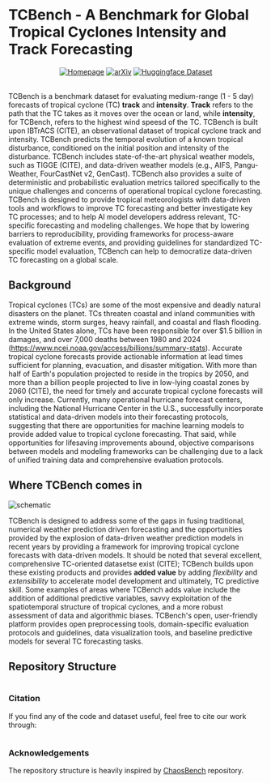 # TCBench - A Benchmark for Global Tropical Cyclones Intensity and Track Forecasting

<div align="center">
<a href="https://tcbench.github.io"><img src="https://img.shields.io/badge/View-Documentation-blue?style=for-the-badge)" alt="Homepage"/></a>
  <a href=""><img src="https://img.shields.io/badge/ArXiV-XXXX.XXXX-XXXX.svg" alt="arXiv"/></a>
<a href=""><img src="https://img.shields.io/badge/Dataset-HuggingFace-ffd21e" alt="Huggingface Dataset"/></a>
<!-- <a href="https://github.com/leap-stc/ChaosBench/blob/main/LICENSE"><img src="https://img.shields.io/badge/License-GNU%20GPL-green" alt="License Badge"/></a> -->
</div>
</br>

TCBench is a benchmark dataset for evaluating medium-range (1 - 5 day) forecasts of tropical cyclone (TC) **track** and **intensity**. **Track** refers to the path that the TC takes as it moves over the ocean or land, while **intensity**, for TCBench, refers to the highest wind speesd of the TC. TCBench is built upon IBTrACS (CITE), an observational dataset of tropical cyclone track and intensity. TCBench predicts the temporal evolution of a known tropical disturbance, conditioned on the initial position and intensity of the disturbance. TCBench includes state-of-the-art physical weather models, such as TIGGE (CITE), and data-driven weather models (e.g., AIFS, Pangu-Weather, FourCastNet v2, GenCast). TCBench also provides a suite of deterministic and probabilistic evaluation metrics tailored specifically to the unique challenges and concerns of operational tropical cyclone forecasting. TCBench is designed to provide tropical meteorologists with data-driven tools and workflows to improve TC forecasting and better investigate key TC processes; and to help AI model developers address relevant, TC-specific forecasting and modeling challenges. We hope that by lowering barriers to reproducibility, providing frameworks for process-aware evaluation of extreme events, and providing guidelines for standardized TC-specific model evaluation, TCBench can help to democratize data-driven TC forecasting on a global scale. 

## Background

Tropical cyclones (TCs) are some of the most expensive and deadly natural disasters on the planet. TCs threaten coastal and inland communities with extreme winds, storm surges, heavy rainfall, and coastal and flash flooding. In the United States alone, TCs have been responsible for over \$1.5 billion in damages, and over 7,000 deaths between 1980 and 2024 (https://www.ncei.noaa.gov/access/billions/summary-stats). Accurate tropical cyclone forecasts provide actionable information at lead times sufficient for planning, evacuation, and disaster mitigation. With more than half of Earth's population projected to reside in the tropics by 2050, and more than a billion people projected to live in low-lying coastal zones by 2060 (CITE), the need for timely and accurate tropical cyclone forecasts will only increase. Currently, many operational hurricane forecast centers, including the National Hurricane Center in the U.S., successfully incorporate statistical and data-driven models into their forecasting protocols, suggesting that there are opportunities for machine learning models to provide added value to tropical cyclone forecasting. That said, while opportunities for lifesaving improvements abound, objective comparisons between models and modeling frameworks can be challenging due to a lack of unified training data and comprehensive evaluation protocols. 

## Where TCBench comes in
![schematic](TCBench_schematic_firstdraft.png)

TCBench is designed to address some of the gaps in fusing traditional, numerical weather prediction driven forecasting and the opportunities provided by the explosion of data-driven weather prediction models in recent years by providing a framework for improving tropical cyclone forecasts with data-driven models. It should be noted that several excellent, comprehensive TC-oriented datasetse exist (CITE); TCBench builds upon these existing products and provides **added value** by adding *flexibility* and *extensibility* to accelerate model development and ultimately, TC predictive skill. Some examples of areas where TCBench adds value include the addition of additional predictive variables, savvy exploitation of the spatiotemporal structure of tropical cyclones, and a more robust assessment of data and algorithmic biases.  TCBench's open, user-friendly platform provides open preprocessing tools, domain-specific evaluation protocols and guidelines, data visualization tools, and baseline predictive models for several TC forecasting tasks. 


## Repository Structure

```bash

```

### Citation
If you find any of the code and dataset useful, feel free to cite our work through:

```bibtex

```

### Acknowledgements

The repository structure is heavily inspired by [ChaosBench](https://github.com/leap-stc/ChaosBench) repository.
